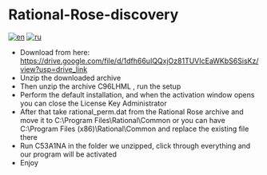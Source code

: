# Rational-Rose-discovery
[![en](https://img.shields.io/badge/lang-en-red.svg)](README.md)
[![ru](https://img.shields.io/badge/lang-ru-blue.svg)](README.ru.md)
- Download from here: https://drive.google.com/file/d/1dfh66uIQQxjOz81TUVIcEaWKbS6SisKz/view?usp=drive_link
- Unzip the downloaded archive
- Then unzip the archive C96LHML , run the setup
- Perform the default installation, and when the activation window opens you can close the License Key Administrator
- After that take rational_perm.dat from the Rational Rose archive and move it to C:\Program Files\Rational\Common or you can have C:\Program Files (x86)\Rational\Common and replace the existing file there
- Run C53A1NA in the folder we unzipped, click through everything and our program will be activated
- Enjoy
